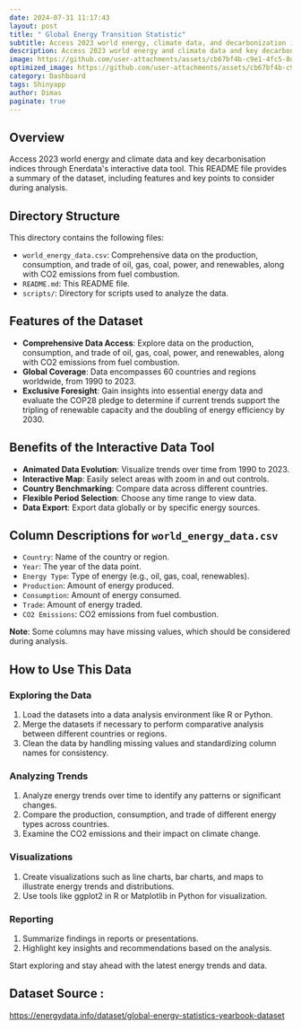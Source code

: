 ```yaml
---
date: 2024-07-31 11:17:43
layout: post
title: " Global Energy Transition Statistic"
subtitle: Access 2023 world energy, climate data, and decarbonization indices via Enerdata's interactive tool. 
description: Access 2023 world energy and climate data and key decarbonisation indices through Enerdata's interactive data tool. This README file provides a summary of the dataset, including features and key points to consider during analysis.
image: https://github.com/user-attachments/assets/cb67bf4b-c9e1-4fc5-8d49-18d992b3290d
optimized_image: https://github.com/user-attachments/assets/cb67bf4b-c9e1-4fc5-8d49-18d992b3290d
category: Dashboard
tags: Shinyapp
author: Dimas
paginate: true
---
```


## Overview
Access 2023 world energy and climate data and key decarbonisation indices through Enerdata's interactive data tool. This README file provides a summary of the dataset, including features and key points to consider during analysis.

## Directory Structure
This directory contains the following files:
- `world_energy_data.csv`: Comprehensive data on the production, consumption, and trade of oil, gas, coal, power, and renewables, along with CO2 emissions from fuel combustion.
- `README.md`: This README file.
- `scripts/`: Directory for scripts used to analyze the data.

## Features of the Dataset
- **Comprehensive Data Access**: Explore data on the production, consumption, and trade of oil, gas, coal, power, and renewables, along with CO2 emissions from fuel combustion.
- **Global Coverage**: Data encompasses 60 countries and regions worldwide, from 1990 to 2023.
- **Exclusive Foresight**: Gain insights into essential energy data and evaluate the COP28 pledge to determine if current trends support the tripling of renewable capacity and the doubling of energy efficiency by 2030.

## Benefits of the Interactive Data Tool
- **Animated Data Evolution**: Visualize trends over time from 1990 to 2023.
- **Interactive Map**: Easily select areas with zoom in and out controls.
- **Country Benchmarking**: Compare data across different countries.
- **Flexible Period Selection**: Choose any time range to view data.
- **Data Export**: Export data globally or by specific energy sources.

## Column Descriptions for `world_energy_data.csv`
- `Country`: Name of the country or region.
- `Year`: The year of the data point.
- `Energy Type`: Type of energy (e.g., oil, gas, coal, renewables).
- `Production`: Amount of energy produced.
- `Consumption`: Amount of energy consumed.
- `Trade`: Amount of energy traded.
- `CO2 Emissions`: CO2 emissions from fuel combustion.

**Note**: Some columns may have missing values, which should be considered during analysis.

## How to Use This Data

### Exploring the Data
1. Load the datasets into a data analysis environment like R or Python.
2. Merge the datasets if necessary to perform comparative analysis between different countries or regions.
3. Clean the data by handling missing values and standardizing column names for consistency.

### Analyzing Trends
1. Analyze energy trends over time to identify any patterns or significant changes.
2. Compare the production, consumption, and trade of different energy types across countries.
3. Examine the CO2 emissions and their impact on climate change.

### Visualizations
1. Create visualizations such as line charts, bar charts, and maps to illustrate energy trends and distributions.
2. Use tools like ggplot2 in R or Matplotlib in Python for visualization.

### Reporting
1. Summarize findings in reports or presentations.
2. Highlight key insights and recommendations based on the analysis.

Start exploring and stay ahead with the latest energy trends and data.

## Dataset Source :
https://energydata.info/dataset/global-energy-statistics-yearbook-dataset
